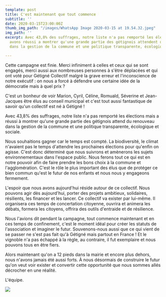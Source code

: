 ```yaml
---
template: post
title: C'est maintenant que tout commence
subtitle: ''
date: 2020-03-15T23:00:00Z
thumb_img_path: "/images/WhatsApp Image 2020-03-15 at 19.54.32.jpeg"
img_path: ''
excerpt: Avec 43,8% des suffrages, notre liste n'a pas remporté les élections mais
  avons réussi a montrer qu'une grande partie des gétignois attendent du renouveau
  dans la gestion de la commune et une politique transparente, écologique et sociale.

---
```

Cette campagne est finie. Merci infiniment à celles et ceux qui se sont engagés, merci aussi aux nombreuses personnes à s'être déplacées et qui ont voté pour Gétigné Collectif malgré la grave erreur et l'inconscience de notre exécutif : on nous a forcé à défendre une certaine idée de la démocratie mais à quel prix ?

C'est un bonheur de voir Marion, Cyril, Céline, Romuald, Séverine et Jean-Jacques être élus au conseil municipal et c'est tout aussi fantastique de savoir qu'un collectif est né à Gétigné !

Avec 43,8% des suffrages, notre liste n'a pas remporté les élections mais a réussi à montrer qu'une grande partie des gétignois attend du renouveau dans la gestion de la commune et une politique transparente, écologique et sociale.

Nous souhaitions gagner car le temps est compté. La biodiversité, le climat n'avaient pas le temps d'attendre les prochaines élections pour qu'enfin on agisse. C'est donc déterminé que nous suivrons et amènerons les sujets environnementaux dans l'espace public. Nous ferons tout ce qui est en notre pouvoir afin de faire prendre les bons choix à la commune et l'agglomération. C'est le rôle le plus important des élus que de protéger ce bien commun qu'est le futur de nos enfants et nous nous y engageons fermement.

L'espoir que nous avons aujourd'hui réside autour de ce collectif. Nous pouvons agir dès aujourd'hui, porter des projets ambitieux, solidaires, résilients, les financer et les lancer. Ce collectif va exister par lui-même. Il organisera ces temps de concertation citoyenne, ouvrira et animera les débats, formera les citoyens, offrira des outils d'entraide et de résilience.

Nous l'avions dit pendant la campagne, tout commence maintenant et en ces temps de confinement, c'est le moment idéal pour créer les statuts de l'association et imaginer le futur. Souvenons-nous aussi que ce qui vient de se passer ne s'est pas fait qu'à Gétigné mais partout en France ! Et le vignoble n'a pas échappé à la règle, au contraire, il fut exemplaire et nous pouvons tous en être fiers.

Alors maintenant qu'on a 12 pieds dans la mairie et encore plus dehors, nous n'avons jamais été aussi forts. À nous désormais de construire le futur qu'on veut voir exister et convertir cette opportunité que nous sommes allés décrocher en une réalité.

L'équipe.

![](/images/6-élus.jpg)